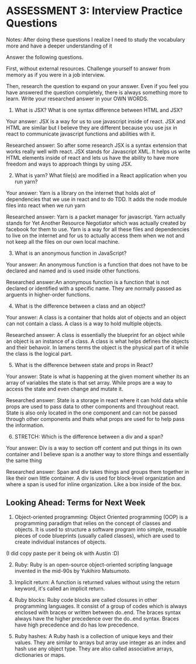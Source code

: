 # ASSESSMENT 3: Interview Practice Questions

Notes:  After doing these questions I realize I need to study the vocabulary more and have a deeper understanding of it



Answer the following questions.

First, without external resources. Challenge yourself to answer from memory as if you were in a job interview.

Then, research the question to expand on your answer. Even if you feel you have answered the question completely, there is always something more to learn. Write your researched answer in your OWN WORDS.

1. What is JSX? What is one syntax difference between HTML and JSX?

Your answer: JSX is a way for us to use javascript inside of react.  JSX and HTML are similar but I believe they are different because you use jsx in react to communicate javascript functions and abilities with it.

Researched answer: So after some research JSX is a syntax extension that works really well with react. JSX stands for Javascript XML. It helps us write HTML elements inside of react and lets us have the ability to have more freedom and ways to approach things by using JSX.

2. What is yarn? What file(s) are modified in a React application when you run yarn?

Your answer: Yarn is a library on the internet that holds alot of dependencies that we use in react and to do TDD.  It adds the node module files into react when we run yarn

Researched answer: Yarn is a packet manager for javascript. Yarn actually stands for Yet Another Resource Negotiator which was actually created by facebook for them to use.  Yarn is a way for all these files and dependencies to live on the internet and for us to actually access them when we not and not keep all the files on our own local machine.  

3. What is an anonymous function in JavaScript?

Your answer: An anonymous function is a function that does not have to be declared and named and is used inside other functions.

Researched answer:An anonymous function is a function that is not declared or identified with a specific name. They are normally passed as arguents in higher-order functions.

4. What is the difference between a class and an object?

Your answer: A class is a container that holds alot of objects and an object can not contain a class.  A class is a way to hold multiple objects.

Researched answer: A class is essentially the blueprint for an object while an object is an instance of a class. A class is what helps defines the objects and their behavoir. In lamens terms the object is the physical part of it while the class is the logical part. 

5. What is the difference between state and props in React?

Your answer: State is what is happening at the given moment whether its an array of variables the state is that set array.  While props are a way to access the state and even change and mutate it.

Researched answer: State is a storage in react where it can hold data while props are used to pass data to other components and throughout react.  State is also only located in the one component and can not be passed through other components and thats what props are used for to help pass the information.

6. STRETCH: Which is the difference between a div and a span?

Your answer: Div is a way to section off content and put things in its own container and I believe span is a another way to store things and essentially the same thing

Researched answer:  Span and div takes things and groups them together in like their own little container. A div is used for block-level organization and where a span  is used for inline organization. Like a box inside of the box.

## Looking Ahead: Terms for Next Week

1. Object-oriented programming: Object Oriented programming (OOP) is a programming paradigm that relies on the concept of classes and objects. It is used to structure a software program into simple, reusable pieces of code blueprints (usually called classes), which are used to create individual instances of objects.

(I did copy paste per it being ok with Austin :D)

2. Ruby: Ruby is an open-source object-oriented scripting language invented in the mid-90s by Yukihiro Matsumoto.

3. Implicit return: A function is returned values without using the return keyword, it's called an implicit return. 

4. Ruby blocks: Ruby code blocks are called closures in other programming languages. It consist of a group of codes which is always enclosed with braces or written between do..end. The braces syntax always have the higher precedence over the do..end syntax. Braces have high precedence and do has low precedence.

5. Ruby hashes: A Ruby hash is a collection of unique keys and their values. They are similar to arrays but array use integer as an index and hash use any object type. They are also called associative arrays, dictionaries or maps.
